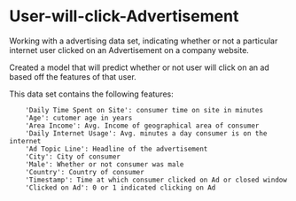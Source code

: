 # User-will-click-Advertisement
Working with a advertising data set, indicating whether or not a particular internet user clicked on an Advertisement on a company website.

Created a model that will predict whether or not user will click on an ad based off the features of that user.

This data set contains the following features:
        
        'Daily Time Spent on Site': consumer time on site in minutes
        'Age': cutomer age in years
        'Area Income': Avg. Income of geographical area of consumer
        'Daily Internet Usage': Avg. minutes a day consumer is on the internet
        'Ad Topic Line': Headline of the advertisement
        'City': City of consumer
        'Male': Whether or not consumer was male
        'Country': Country of consumer
        'Timestamp': Time at which consumer clicked on Ad or closed window
        'Clicked on Ad': 0 or 1 indicated clicking on Ad

